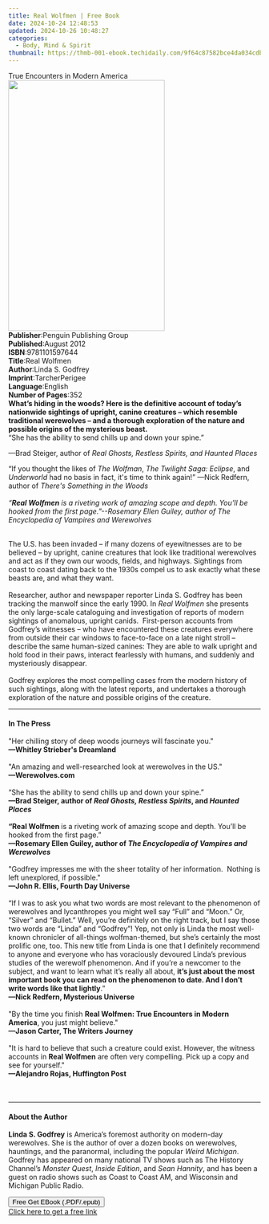 ```yaml
---
title: Real Wolfmen | Free Book
date: 2024-10-24 12:48:53
updated: 2024-10-26 10:48:27
categories:
  - Body, Mind & Spirit
thumbnail: https://thmb-001-ebook.techidaily.com/9f64c87582bce4da034cdba38b55c3f0e4b339b37d6481fd8b2b1d13fbd6e116.jpg
---
```

<main id="book-container">
  <div class="flex flex-col">
    <div class="book-brief flex-1 py-6 px-4 sm:p-6 md:py-10 md:px-8">
      <!-- brief-->
      <div class="book-brief-main">True Encounters in Modern America</div>
    </div>
    <div
      class="book-meta-info flex-1 grid gap-4 col-start-1 col-end-3 row-start-1 sm:mb-6 sm:grid-cols-4 lg:gap-6 lg:col-start-2 lg:row-end-6 lg:row-span-6 lg:mb-0"
    >
      <div
        class="book-meta-info-left place-content-center mt-4 p-4 text-sm leading-6 col-start-2 col-span-2 dark:text-slate-400"
      >
        <img
          class="w-full h-500 object-cover rounded-lg sm:h-255 sm:col-span-2 lg:col-span-full"
          src="https://img-001-ebook.techidaily.com/9a5aed2ef1932abf502f8873d8de89b209efb1a9d18891ebe16edc8028586610.jpg"
          alt=""
          width="312"
          height="500"
        />
      </div>
      <div
        class="book-meta-info-right mt-2 col-start-1 row-start-2 col-span-3 self-center"
      >
        <!-- meta data  -->
        <div class="flex flex-col px-4 md:px-8">
          <div class="flex-1">
            <strong>Publisher</strong>:<span class="px-2"
              >Penguin Publishing Group</span
            >
          </div>
          <div class="flex-1">
            <strong>Published</strong>:<span class="px-2">August 2012</span>
          </div>
          <div class="flex-1">
            <strong>ISBN</strong>:<span class="px-2">9781101597644</span>
          </div>
          <div class="flex-1">
            <strong>Title</strong>:<span class="px-2">Real Wolfmen</span>
          </div>
          <div class="flex-1">
            <strong>Author</strong>:<span class="px-2">Linda S. Godfrey</span>
          </div>
          <div class="flex-1">
            <strong>Imprint</strong>:<span class="px-2">TarcherPerigee</span>
          </div>
          <div class="flex-1">
            <strong>Language</strong>:<span class="px-2">English</span>
          </div>
          <div class="flex-1">
            <strong>Number of Pages</strong>:<span class="px-2">352</span>
          </div>
        </div>
      </div>
    </div>
    <div class="book-description flex-1 py-6 px-4 sm:p-6 md:py-10 md:px-8">
      <div class="book-description-main">
        <div accordion-content="" id="description">
          <b
            >What’s hiding in the woods? Here is the definitive account of
            today’s nationwide sightings of upright, canine creatures – which
            resemble traditional werewolves – and a thorough exploration of the
            nature and possible origins of the mysterious beast.</b
          ><br />“She has the ability to send chills up and down your spine.”
          <p>
            —Brad Steiger, author of
            <i>Real Ghosts, Restless Spirits, and Haunted Places</i>
          </p>
          <p></p>
          <p>
            “If you thought the likes of <i>The Wolfman</i>,
            <i>The Twilight Saga: Eclipse</i>, and <i>Underworld</i> had no
            basis in fact, it's time to think again!” —Nick Redfern, author of
            <i
              >There's Something in the Woods<br /><br />“<b>Real Wolfmen</b> is
              a riveting work of amazing scope and depth. You’ll be hooked from
              the first page.”--Rosemary Ellen Guiley, author of The
              Encyclopedia of Vampires and Werewolves</i
            >
          </p>
          <p>
            <br />The U.S. has been invaded – if many dozens of eyewitnesses are
            to be believed – by upright, canine creatures that look like
            traditional werewolves and act as if they own our woods, fields, and
            highways. Sightings from coast to coast dating back to the 1930s
            compel us to ask exactly what these beasts are, and what they
            want.<br /><br />Researcher, author and newspaper reporter Linda S.
            Godfrey has been tracking the manwolf since the early 1990. In
            <i>Real Wolfmen</i> she presents the only large-scale cataloguing
            and investigation of reports of modern sightings of anomalous,
            upright canids. &nbsp;First-person accounts from Godfrey’s witnesses
            – who have encountered these creatures everywhere from outside their
            car windows to face-to-face on a late night stroll – describe the
            same human-sized canines: They are able to walk upright and hold
            food in their paws, interact fearlessly with humans, and suddenly
            and mysteriously disappear.<br /><br />Godfrey explores the most
            compelling cases from the modern history of such sightings, along
            with the latest reports, and undertakes a thorough exploration of
            the nature and possible origins of the creature.
          </p>
        </div>
        <div class="accordion-fader"></div>
      </div>
    </div>
    <div class="book-excerpts flex-1 py-6 px-4 sm:p-6 md:py-10 md:px-8">
      <!-- excerpts-->
      <div class="book-excerpts-main">
        <hr />
        <h4 class="placeholder placeholder-heading">
          <span>In The Press</span>
        </h4>
        <p>
          "Her chilling story of deep woods journeys will fascinate you."<br /><b
            >—Whitley Strieber's Dreamland</b
          ><br /><br />"An amazing and well-researched look at werewolves in the
          US."<br /><b>—Werewolves.com</b><br /><br />“She has the ability to
          send chills up and down your spine.”<br /><b
            ><b
              ><b>—</b>Brad Steiger, author of
              <i>Real Ghosts, Restless Spirits</i>, and <i>Haunted Places</i
              ><br /><br />“Real Wolfmen
            </b></b
          >is a riveting work of amazing scope and depth. You’ll be hooked from
          the first page.”<br /><b
            ><b
              ><b>—</b>Rosemary Ellen Guiley, author of
              <i>The Encyclopedia of Vampires and Werewolves</i></b
            ></b
          ><br /><br />"Godfrey impresses me with the sheer totality of her
          information.&nbsp; Nothing is left unexplored, if possible."<br /><b
            >—John R. Ellis, Fourth Day Universe</b
          ><br /><br />“If I was to ask you what two words are most relevant to
          the phenomenon of werewolves and lycanthropes you might well say
          “Full” and “Moon.” Or, “Silver” and “Bullet.” Well, you’re definitely
          on the right track, but I say those two words are “Linda” and
          “Godfrey”! Yep, not only is Linda the most well-known chronicler of
          all-things wolfman-themed, but she’s certainly the most prolific one,
          too. This new title from Linda is one that I definitely recommend to
          anyone and everyone who has voraciously devoured Linda’s previous
          studies of the werewolf phenomenon. And if you’re a newcomer to the
          subject, and want to learn what it’s really all about,
          <b
            >it’s just about the most important book you can read on the
            phenomenon to date. And I don’t write words like that lightly</b
          >.”<br /><b>—Nick Redfern, Mysterious Universe</b><br /><br />"By the
          time you finish
          <b>Real Wolfmen: True Encounters in Modern America</b>, you just might
          believe."<br /><b>—Jason Carter, The Writers Journey</b
          ><br /><br />"It is hard to believe that such a creature could exist.
          However, the witness accounts in <b>Real Wolfmen</b> are often very
          compelling. Pick up a copy and see for yourself."<br /><b
            >—<b>Alejandro Rojas, Huffington Post</b></b
          ><br /><br /><br />
        </p>
      </div>
    </div>
    <div class="book-about-author flex-1 py-6 px-4 sm:p-6 md:py-10 md:px-8">
      <!-- about author-->
      <div class="book-main-author-main">
        <hr />
        <h4 class="placeholder placeholder-heading">
          <span>About the Author</span>
        </h4>
        <p>
          <b>Linda S. Godfrey</b> is America’s foremost authority on modern-day
          werewolves. She is the author of over a dozen books on werewolves,
          hauntings, and the paranormal, including the popular
          <i>Weird Michigan</i>. Godfrey has appeared on many national TV shows
          such as The History Channel’s <i>Monster Quest</i>,
          <i>Inside Edition</i>, and <i>Sean Hannity</i>, and has been a guest
          on radio shows such as Coast to Coast AM, and Wisconsin and Michigan
          Public Radio.
        </p>
      </div>
    </div>
    <div class="book-free-get flex-1 py-6 px-4 sm:p-6 md:py-10 md:px-8">
      <button
        id="btn-free-get"
        class="bg-blue-500 hover:bg-blue-700 text-white font-bold py-2 px-4 rounded"
      >
        Free Get EBook (.PDF/.epub)
      </button>
      <div id="countdown-display" class="px-2 text-lg mt-2"></div>
      <a
        id="free-link"
        class="hidden bg-blue-500 hover:bg-blue-700 text-white font-bold py-2 px-4 rounded"
        href="https://www.ebooks.com/en-us/book/927734/real-wolfmen/linda-s-godfrey/"
        target="_blank"
        >Click here to get a free link</a
      >
    </div>
    <script>
      let countdownTime = 0;
      let countdownInterval = null;
      document
        .getElementById('btn-free-get')
        .addEventListener('click', startCountdown);
      function startCountdown() {
        countdownTime = new Date().getTime() + 60000 * 3;
        countdownInterval = setInterval(updateCountdown, 1000);
        document.getElementById('btn-free-get').disabled = true;
        document
          .getElementById('btn-free-get')
          .classList.add('bg-gray-500', 'cursor-not-allowed');
      }
      function updateCountdown() {
        let currentTime = new Date().getTime();
        let timeLeft = countdownTime - currentTime;
        let secondsLeft = Math.floor(timeLeft / 1000);
        document.getElementById('countdown-display').innerHTML =
          `Remaining time: ${secondsLeft} seconds.`;
        if (secondsLeft <= 0) {
          clearInterval(countdownInterval);
          document.getElementById('btn-free-get').classList.add('hidden');
          document.getElementById('free-link').classList.remove('hidden');
          document.getElementById('countdown-display').innerHTML = '';
        }
      }
    </script>
  </div>
</main>
